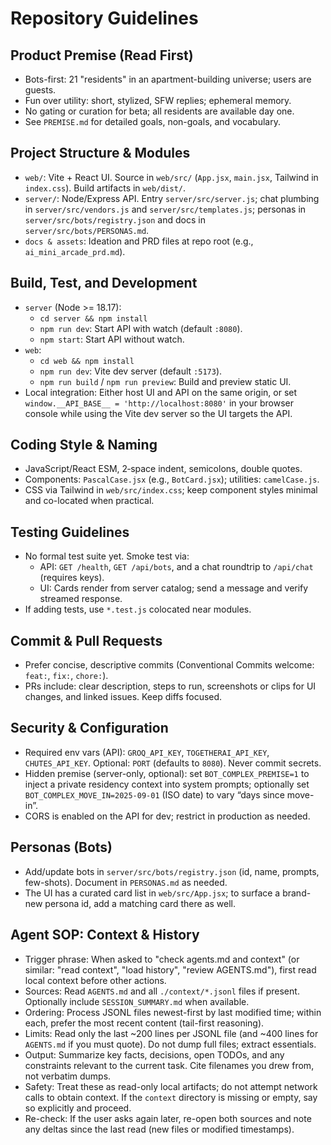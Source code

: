 # Repository Guidelines

## Product Premise (Read First)
- Bots-first: 21 "residents" in an apartment-building universe; users are guests.
- Fun over utility: short, stylized, SFW replies; ephemeral memory.
- No gating or curation for beta; all residents are available day one.
- See `PREMISE.md` for detailed goals, non-goals, and vocabulary.

## Project Structure & Modules
- `web/`: Vite + React UI. Source in `web/src/` (`App.jsx`, `main.jsx`, Tailwind in `index.css`). Build artifacts in `web/dist/`.
- `server/`: Node/Express API. Entry `server/src/server.js`; chat plumbing in `server/src/vendors.js` and `server/src/templates.js`; personas in `server/src/bots/registry.json` and docs in `server/src/bots/PERSONAS.md`.
- `docs & assets`: Ideation and PRD files at repo root (e.g., `ai_mini_arcade_prd.md`).

## Build, Test, and Development
- `server` (Node >= 18.17):
  - `cd server && npm install`
  - `npm run dev`: Start API with watch (default `:8080`).
  - `npm start`: Start API without watch.
- `web`:
  - `cd web && npm install`
  - `npm run dev`: Vite dev server (default `:5173`).
  - `npm run build` / `npm run preview`: Build and preview static UI.
- Local integration: Either host UI and API on the same origin, or set `window.__API_BASE__ = 'http://localhost:8080'` in your browser console while using the Vite dev server so the UI targets the API.

## Coding Style & Naming
- JavaScript/React ESM, 2‑space indent, semicolons, double quotes.
- Components: `PascalCase.jsx` (e.g., `BotCard.jsx`); utilities: `camelCase.js`.
- CSS via Tailwind in `web/src/index.css`; keep component styles minimal and co-located when practical.

## Testing Guidelines
- No formal test suite yet. Smoke test via:
  - API: `GET /health`, `GET /api/bots`, and a chat roundtrip to `/api/chat` (requires keys).
  - UI: Cards render from server catalog; send a message and verify streamed response.
- If adding tests, use `*.test.js` colocated near modules.

## Commit & Pull Requests
- Prefer concise, descriptive commits (Conventional Commits welcome: `feat:`, `fix:`, `chore:`).
- PRs include: clear description, steps to run, screenshots or clips for UI changes, and linked issues. Keep diffs focused.

## Security & Configuration
- Required env vars (API): `GROQ_API_KEY`, `TOGETHERAI_API_KEY`, `CHUTES_API_KEY`. Optional: `PORT` (defaults to `8080`). Never commit secrets.
- Hidden premise (server-only, optional): set `BOT_COMPLEX_PREMISE=1` to inject a private residency context into system prompts; optionally set `BOT_COMPLEX_MOVE_IN=2025-09-01` (ISO date) to vary “days since move-in”.
- CORS is enabled on the API for dev; restrict in production as needed.

## Personas (Bots)
- Add/update bots in `server/src/bots/registry.json` (id, name, prompts, few-shots). Document in `PERSONAS.md` as needed.
- The UI has a curated card list in `web/src/App.jsx`; to surface a brand-new persona id, add a matching card there as well.

## Agent SOP: Context & History
- Trigger phrase: When asked to "check agents.md and context" (or similar: "read context", "load history", "review AGENTS.md"), first read local context before other actions.
- Sources: Read `AGENTS.md` and all `./context/*.jsonl` files if present. Optionally include `SESSION_SUMMARY.md` when available.
- Ordering: Process JSONL files newest-first by last modified time; within each, prefer the most recent content (tail-first reasoning).
- Limits: Read only the last ~200 lines per JSONL file (and ~400 lines for `AGENTS.md` if you must quote). Do not dump full files; extract essentials.
- Output: Summarize key facts, decisions, open TODOs, and any constraints relevant to the current task. Cite filenames you drew from, not verbatim dumps.
- Safety: Treat these as read-only local artifacts; do not attempt network calls to obtain context. If the `context` directory is missing or empty, say so explicitly and proceed.
- Re-check: If the user asks again later, re-open both sources and note any deltas since the last read (new files or modified timestamps).
